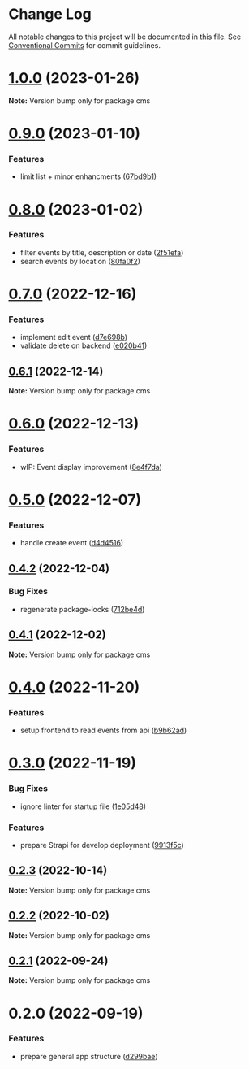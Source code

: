 # Change Log

All notable changes to this project will be documented in this file.
See [Conventional Commits](https://conventionalcommits.org) for commit guidelines.

# [1.0.0](https://github.com/Miwoli/jugger/compare/cms@0.9.0...cms@1.0.0) (2023-01-26)

**Note:** Version bump only for package cms

# [0.9.0](https://github.com/Miwoli/jugger/compare/cms@0.8.0...cms@0.9.0) (2023-01-10)

### Features

- limit list + minor enhancments ([67bd9b1](https://github.com/Miwoli/jugger/commit/67bd9b18b9a6dbddb49d508f5e0b29316303f54b))

# [0.8.0](https://github.com/Miwoli/jugger/compare/cms@0.7.0...cms@0.8.0) (2023-01-02)

### Features

- filter events by title, description or date ([2f51efa](https://github.com/Miwoli/jugger/commit/2f51efa22ce5116ea048f50f828511dd92b420f7))
- search events by location ([80fa0f2](https://github.com/Miwoli/jugger/commit/80fa0f297d9d47cb5a07520b13c8d38e6de2780c))

# [0.7.0](https://github.com/Miwoli/jugger/compare/cms@0.6.1...cms@0.7.0) (2022-12-16)

### Features

- implement edit event ([d7e698b](https://github.com/Miwoli/jugger/commit/d7e698bfae15f1a2b391f1943f72910c5ef4f303))
- validate delete on backend ([e020b41](https://github.com/Miwoli/jugger/commit/e020b415995adf289a057d041129d37c5b46f52d))

## [0.6.1](https://github.com/Miwoli/jugger/compare/cms@0.6.0...cms@0.6.1) (2022-12-14)

**Note:** Version bump only for package cms

# [0.6.0](https://github.com/Miwoli/jugger/compare/cms@0.5.0...cms@0.6.0) (2022-12-13)

### Features

- wIP: Event display improvement ([8e4f7da](https://github.com/Miwoli/jugger/commit/8e4f7daff020546774ceeb0056a70336ae9f4916))

# [0.5.0](https://github.com/Miwoli/jugger/compare/cms@0.4.2...cms@0.5.0) (2022-12-07)

### Features

- handle create event ([d4d4516](https://github.com/Miwoli/jugger/commit/d4d4516ee7b99e0e7e5b894aea3e3ef811eaaabe))

## [0.4.2](https://github.com/Miwoli/jugger/compare/cms@0.4.1...cms@0.4.2) (2022-12-04)

### Bug Fixes

- regenerate package-locks ([712be4d](https://github.com/Miwoli/jugger/commit/712be4da3e1d3334eac8c25f0d9fce7a48196595))

## [0.4.1](https://github.com/Miwoli/jugger/compare/cms@0.4.0...cms@0.4.1) (2022-12-02)

**Note:** Version bump only for package cms

# [0.4.0](https://github.com/Miwoli/jugger/compare/cms@0.3.0...cms@0.4.0) (2022-11-20)

### Features

- setup frontend to read events from api ([b9b62ad](https://github.com/Miwoli/jugger/commit/b9b62ad723349f9b1353d8e234d8f6e3073611e4))

# [0.3.0](https://github.com/Miwoli/jugger/compare/cms@0.2.1...cms@0.3.0) (2022-11-19)

### Bug Fixes

- ignore linter for startup file ([1e05d48](https://github.com/Miwoli/jugger/commit/1e05d482095c53dfd57ad3c6d56a9f5844ab2336))

### Features

- prepare Strapi for develop deployment ([9913f5c](https://github.com/Miwoli/jugger/commit/9913f5ce5ccbb6456bec4853e65e92921a2da111))

## [0.2.3](https://github.com/Miwoli/jugger/compare/cms@0.2.2...cms@0.2.3) (2022-10-14)

**Note:** Version bump only for package cms

## [0.2.2](https://github.com/Miwoli/jugger/compare/cms@0.2.0...cms@0.2.2) (2022-10-02)

**Note:** Version bump only for package cms

## [0.2.1](https://github.com/Miwoli/jugger/compare/cms@0.2.0...cms@0.2.1) (2022-09-24)

**Note:** Version bump only for package cms

# 0.2.0 (2022-09-19)

### Features

- prepare general app structure ([d299bae](https://github.com/Miwoli/jugger/commit/d299bae4ad653d9bde2a38344fea055b28b50901))
